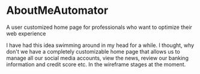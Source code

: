 # AboutMeAutomator
A user customized home page for professionals who want to optimize their web experience 

I have had this idea swimming around in my head for a while. I thought, why don't we have a completely customizable 
home page that allows us to manage all our social media accounts, view the news, review our banking information and credit score etc. 
In the wireframe stages at the moment.
